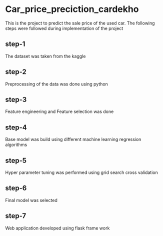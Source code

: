 # Car_price_preciction_cardekho

This is the project to predict the sale price of the used car. The following steps were followed during implementation of the project

## step-1
The dataset was taken from  the kaggle

## step-2
 Preprocessing of the data was done using python
 
 ## step-3
 
 Feature engineering and Feature selection was done
 
 ## step-4
 Base model was build using different machine learning regression algorithms
 
 ## step-5 
 Hyper parameter tuning was performed using grid search cross validation
 
 ## step-6 
 Final model was selected
 
 ## step-7
 Web application developed using flask frame work

